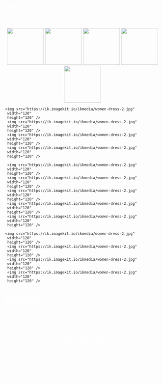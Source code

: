 <!DOCTYPE html>
<html>
<head>
<style>
body {
  background-image: url(https://shots.codepen.io/username/pen/eYoZJB-800.jpg?version=1482178565);

</style>
</head>
<body>



</body>
</html>

 <!DOCTYPE html>
<html>
<head>
<style>


h1 {text-align: center;}
p {text-align: center;}
div {text-align: center;}
</style>
</head>
<body>

<h1 style="color:White;">GC 2.1 </h1>
<p style="color:White;">biggest place to play UN bl 0 cked G@ m e s</p>


</body>
</html>
 

</html>

<img src="https://ik.imagekit.io/ikmedia/women-dress-2.jpg" 
     width="120" 
     height="120" />
     <img src="https://ik.imagekit.io/ikmedia/women-dress-2.jpg" 
     width="120" 
     height="120" />
     <img src="https://ik.imagekit.io/ikmedia/women-dress-2.jpg" 
     width="120" 
     height="120" />
     <img src="https://ik.imagekit.io/ikmedia/women-dress-2.jpg" 
     width="120" 
     height="120" />
     <img src="https://ik.imagekit.io/ikmedia/women-dress-2.jpg" 
     width="120" 
     height="120" />
     
    <img src="https://ik.imagekit.io/ikmedia/women-dress-2.jpg" 
     width="120" 
     height="120" />
     <img src="https://ik.imagekit.io/ikmedia/women-dress-2.jpg" 
     width="120" 
     height="120" />
     <img src="https://ik.imagekit.io/ikmedia/women-dress-2.jpg" 
     width="120" 
     height="120" />
     <img src="https://ik.imagekit.io/ikmedia/women-dress-2.jpg" 
     width="120" 
     height="120" />
     
     <img src="https://ik.imagekit.io/ikmedia/women-dress-2.jpg" 
     width="120" 
     height="120" />
     <img src="https://ik.imagekit.io/ikmedia/women-dress-2.jpg" 
     width="120" 
     height="120" />
     <img src="https://ik.imagekit.io/ikmedia/women-dress-2.jpg" 
     width="120" 
     height="120" />
     <img src="https://ik.imagekit.io/ikmedia/women-dress-2.jpg" 
     width="120" 
     height="120" />
     <img src="https://ik.imagekit.io/ikmedia/women-dress-2.jpg" 
     width="120" 
     height="120" />
     
    <img src="https://ik.imagekit.io/ikmedia/women-dress-2.jpg" 
     width="120" 
     height="120" />
     <img src="https://ik.imagekit.io/ikmedia/women-dress-2.jpg" 
     width="120" 
     height="120" />
     <img src="https://ik.imagekit.io/ikmedia/women-dress-2.jpg" 
     width="120" 
     height="120" />
     <img src="https://ik.imagekit.io/ikmedia/women-dress-2.jpg" 
     width="120" 
     height="120" />
     

</style>
</head>
<body>

<h1 style="color:White;">Features </h1>
<p style="color:White;">Anti-Virus Protection</p>
<br> <!-- adds a line break between paragraphs -->
<br> <!-- adds a line break between paragraphs -->
<br> <!-- adds a line break between paragraphs -->

</body>
</html>
<strong style="color:White;"><Center>UPDATES EVERY WEEK <strong>



<br> <!-- adds a line break between paragraphs -->
<br> <!-- adds a line break between paragraphs -->
<br> <!-- adds a line break between paragraphs -->
<br> <!-- adds a line break between paragraphs -->
<br> <!-- adds a line break between paragraphs -->



<strong style="color:White;"><Center>ANNOUNCEMENTS <strong>
